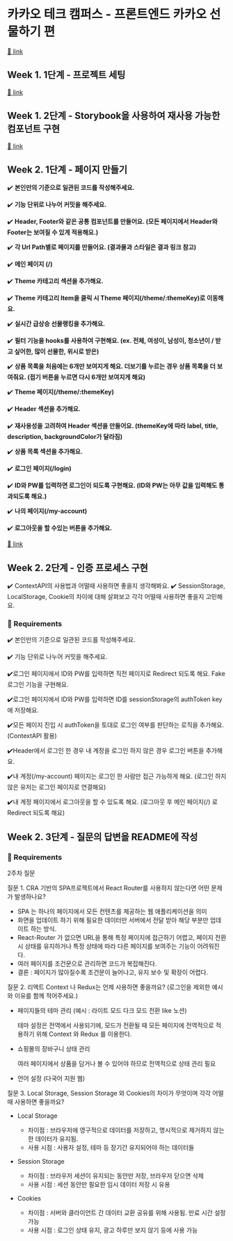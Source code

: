 # 카카오 테크 캠퍼스 - 프론트엔드 카카오 선물하기 편

[🔗 link](https://edu.nextstep.camp/s/hazAC9xa)

## Week 1. 1단계 - 프로젝트 세팅

[🔗 link](https://edu.nextstep.camp/s/hazAC9xa/ls/QzgHvzRM)

## Week 1. 2단계 - Storybook을 사용하여 재사용 가능한 컴포넌트 구현

[🔗 link](https://edu.nextstep.camp/s/hazAC9xa/ls/4wYFPW1K)

## Week 2. 1단계 - 페이지 만들기

✔️ **본인만의 기준으로 일관된 코드를 작성해주세요.**

✔️ **기능 단위로 나누어 커밋을 해주세요.**

✔️ **Header, Footer와 같은 공통 컴포넌트를 만들어요. (모든 페이지에서 Header와 Footer는 보여질 수 있게 적용해요.)**

✔️ **각 Url Path별로 페이지를 만들어요. (결과물과 스타일은 결과 링크 참고)**

✔️ **메인 페이지 (/)**

✔️ **Theme 카테고리 섹션을 추가해요.**

✔️ **Theme 카테고리 Item을 클릭 시 Theme 페이지(/theme/:themeKey)로 이동해요.**

✔️ **실시간 급상승 선물랭킹을 추가해요.**

✔️ **필터 기능을 hooks를 사용하여 구현해요. (ex. 전체, 여성이, 남성이, 청소년이 / 받고 싶어한, 많이 선물한, 위시로 받은)**

✔️ **상품 목록을 처음에는 6개만 보여지게 해요. 더보기를 누르는 경우 상품 목록을 더 보여줘요. (접기 버튼을 누르면 다시 6개만 보여지게 해요)**

✔️ **Theme 페이지(/theme/:themeKey)**

✔️ **Header 섹션을 추가해요.**

✔️ **재사용성을 고려하여 Header 섹션을 만들어요. (themeKey에 따라 label, title, description, backgroundColor가 달라짐)**

✔️ **상품 목록 섹션을 추가해요.**

✔️ **로그인 페이지(/login)**

✔️ **ID와 PW를 입력하면 로그인이 되도록 구현해요. (ID와 PW는 아무 값을 입력해도 통과되도록 해요.)**

✔️ **나의 페이지(/my-account)**

✔️ **로그아웃을 할 수있는 버튼을 추가해요.**

[🔗 link](https://edu.nextstep.camp/s/hazAC9xa/ls/QzV1ncxk)

## Week 2. 2단계 - 인증 프로세스 구현

✔️ ContextAPI의 사용법과 어떨때 사용하면 좋을지 생각해봐요.
✔️ SessionStorage, LocalStorage, Cookie의 차이에 대해 살펴보고 각각 어떨때 사용하면 좋을지 고민해요.

### 📝 Requirements

✔️ 본인만의 기준으로 일관된 코드를 작성해주세요.

✔️ 기능 단위로 나누어 커밋을 해주세요.

✔️로그인 페이지에서 ID와 PW를 입력하면 직전 페이지로 Redirect 되도록 해요.
Fake 로그인 기능을 구현해요.

✔️로그인 페이지에서 ID와 PW를 입력하면 ID를 sessionStorage의 authToken key에 저장해요.

✔️모든 페이지 진입 시 authToken을 토대로 로그인 여부를 판단하는 로직을 추가해요. (ContextAPI 활용)

✔️Header에서 로그인 한 경우 내 계정을 로그인 하지 않은 경우 로그인 버튼을 추가해요.

✔️내 계정(/my-account) 페이지는 로그인 한 사람만 접근 가능하게 해요. (로그인 하지 않은 유저는 로그인 페이지로 연결해요)

✔️내 계정 페이지에서 로그아웃을 할 수 있도록 해요. (로그아웃 후 메인 페이지(/) 로 Redirect 되도록 해요)

## Week 2. 3단계 - 질문의 답변을 README에 작성

### 📝 Requirements

2주차 질문

질문 1. CRA 기반의 SPA프로젝트에서 React Router를 사용하지 않는다면 어떤 문제가 발생하나요?

- SPA 는 하나의 페이지에서 모든 컨텐츠를 제공하는 웹 애플리케이션을 의미
- 화면을 업데이트 하기 위해 필요한 데이터만 서버에서 전달 받아 해당 부분만 업데이트 하는 방식.
- React-Router 가 없으면 URL을 통해 특정 페이지에 접근하기 어렵고, 페이지 전환 시 상태를 유지하거나 특정 상태에 따라 다른 페이지를 보여주는 기능이 어려워진다.
- 여러 페이지를 조건문으로 관리하면 코드가 복잡해진다.
- 결론 : 페이지가 많아질수록 조건문이 늘어나고, 유지 보수 및 확장이 어렵다.

질문 2. 리액트 Context 나 Redux는 언제 사용하면 좋을까요? (로그인을 제외한 예시와 이유를 함께 적어주세요.)

- 페이지들의 테마 관리 (예시 : 라이트 모드 다크 모드 전환 like 노션)

  테마 설정은 전역에서 사용되기에, 모드가 전환될 때 모든 페이지에 전역적으로 적용하기 위해 Context 와 Redux 를 이용한다.

- 쇼핑몰의 장바구니 상태 관리

  여러 페이지에서 상품을 담거나 볼 수 있어야 하므로 전역적으로 상태 관리 필요

- 언어 설정 (다국어 지원 웹)

질문 3. Local Storage, Session Storage 와 Cookies의 차이가 무엇이며 각각 어떨때 사용하면 좋을까요?

- Local Storage

  - 차이점 : 브라우저에 영구적으로 데이터를 저장하고, 명시적으로 제거하지 않는 한 데이터가 유지됨.
  - 사용 시점 : 사용자 설정, 테마 등 장기간 유지되어야 하는 데이터들

- Session Storage

  - 차이점 : 브라우저 세션이 유지되는 동안만 저장, 브라우저 닫으면 삭제
  - 사용 시점 : 세션 동안만 필요한 임시 데이터 저장 시 유용

- Cookies
  - 차이점 : 서버와 클라이언트 간 데이터 교환 공유를 위해 사용됨. 만료 시간 설정 가능
  - 사용 시점 : 로그인 상태 유지, 광고 하루만 보지 않기 등에 사용 가능
